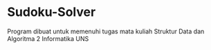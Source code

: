 # Sudoku-Solver
Program dibuat untuk memenuhi tugas mata kuliah Struktur Data dan Algoritma 2 Informatika UNS
